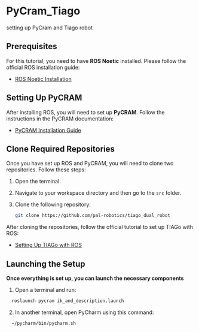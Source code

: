 # PyCram_Tiago
setting up PyCram and Tiago robot

## Prerequisites

For this tutorial, you need to have **ROS Noetic** installed. Please follow the official ROS installation guide:

- [ROS Noetic Installation](https://wiki.ros.org/ROS/Installation)

## Setting Up PyCRAM

After installing ROS, you will need to set up **PyCRAM**. Follow the instructions in the PyCRAM documentation:

- [PyCRAM Installation Guide](https://pycram.readthedocs.io/en/latest/installation.html)

## Clone Required Repositories

Once you have set up ROS and PyCRAM, you will need to clone two repositories. Follow these steps:

1. Open the terminal.
2. Navigate to your workspace directory and then go to the `src` folder.
3. Clone the following repository:

   ```bash
   git clone https://github.com/pal-robotics/tiago_dual_robot
   ```

After cloning the repositories, follow the official tutorial to set up TIAGo with ROS:

- [Setting Up TIAGo with ROS](https://wiki.ros.org/Robots/TIAGo/Tutorials/Installation/InstallUbuntuAndROS)

## Launching the Setup

**Once everything is set up, you can launch the necessary components**
1. Open a terminal and run:

  ```bash
    roslaunch pycram ik_and_description.launch
  ```

2. In another terminal, open PyCharm using this command:

  ```bash
    ~/pycharm/bin/pycharm.sh
  ```



